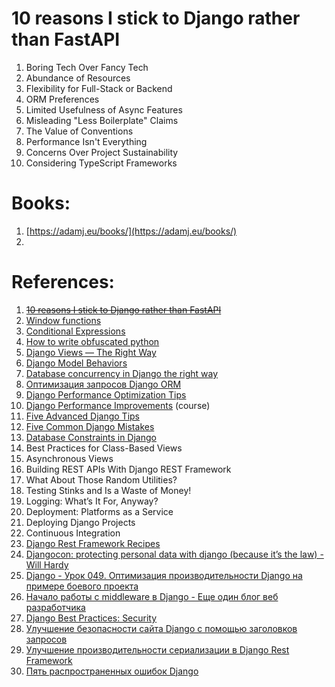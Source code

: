 
# 10 reasons I stick to Django rather than FastAPI

1. Boring Tech Over Fancy Tech
2. Abundance of Resources
3. Flexibility for Full-Stack or Backend
4. ORM Preferences
5. Limited Usefulness of Async Features
6. Misleading "Less Boilerplate" Claims
7. The Value of Conventions
8. Performance Isn't Everything
9. Concerns Over Project Sustainability
10. Considering TypeScript Frameworks
# Books:

1. [https://adamj.eu/books/](https://adamj.eu/books/)
2. 

# References:

1. ~~[10 reasons I stick to Django rather than FastAPI](https://www.david-dahan.com/blog/10-reasons-i-stick-to-django)~~
2. [Window functions](https://docs.djangoproject.com/en/3.2/ref/models/expressions/#window-functions)
3. [Conditional Expressions](https://docs.djangoproject.com/en/3.2/ref/models/conditional-expressions/)
4. [How to write obfuscated python](https://pyvideo.org/pycon-us-2011/pycon-2011--how-to-write-obfuscated-python.html)
5. [Django Views — The Right Way](https://spookylukey.github.io/django-views-the-right-way/)
6. [Django Model Behaviors](https://blog.kevinastone.com/django-model-behaviors)
7. [Database concurrency in Django the right way](https://www.vinta.com.br/blog/database-concurrency-in-django-the-right-way)
8. [Оптимизация запросов Django ORM](https://www.google.com/url?q=https://webdevblog.ru/optimizaciya-zaprosov-django-orm/&sa=D&source=calendar&usd=2&usg=AOvVaw0Pxf_bFys1-zVqTP_vg4B3)
9. [Django Performance Optimization Tips](https://www.google.com/url?q=https://testdriven.io/blog/django-performance-optimization-tips/&sa=D&source=calendar&usd=2&usg=AOvVaw3HkwdtPu5MWurSk5x4SSq1)
10. [Django Performance Improvements](https://blog.sentry.io/authors/esther-vaati/?original_referrer=https%3A%2F%2Fblog.sentry.io%2F2022%2F06%2F10%2Fdjango-performance-improvements-part-1-database-optimizations%2F) (course)
11. [Five Advanced Django Tips](https://www.google.com/url?q=https://www.laac.dev/blog/five-advanced-django-tips/&sa=D&source=calendar&usd=2&usg=AOvVaw2FRaxjlVyBz6J-9vA1AOOn)
12. [Five Common Django Mistakes](https://www.google.com/url?q=https://www.laac.dev/blog/five-common-django-mistakes/&sa=D&source=calendar&usd=2&usg=AOvVaw0bFX_OpXm5azlGJFrGL7IF)
13. [Database Constraints in Django](https://www.google.com/url?q=https://www.laac.dev/blog/database-constraints-in-django/&sa=D&source=calendar&usd=2&usg=AOvVaw1WQRwNQIkz6VqWE1Es6x5E)
14. Best Practices for Class-Based Views
15. Asynchronous Views
16. Building REST APIs With Django REST Framework
17. What About Those Random Utilities?
18. Testing Stinks and Is a Waste of Money!
19. Logging: What’s It For, Anyway?
20. Deployment: Platforms as a Service
21. Deploying Django Projects
22. Continuous Integration
23. [Django Rest Framework Recipes](https://tinystruggles.com/posts/drf_recipes/)
24. [Djangocon: protecting personal data with django (because it’s the law) - Will Hardy](https://reinout.vanrees.org/weblog/2018/05/24/06-protecting-personal-data.html)
25. [Django - Урок 049. Оптимизация производительности Django на примере боевого проекта](https://evileg.com/ru/post/564/)
26. [Начало работы с middleware в Django - Еще один блог веб разработчика](https://webdevblog.ru/nachalo-raboty-s-middleware-v-django/)
27. [Django Best Practices: Security](https://learndjango.com/tutorials/django-best-practices-security)
28. [Улучшение безопасности сайта Django с помощью заголовков запросов](https://webdevblog.ru/uluchshenie-bezopasnosti-sajta-django-s-pomoshhju-zagolovkov-zaprosov/)
29. [Улучшение производительности сериализации в Django Rest Framework](https://webdevblog.ru/uluchshenie-proizvoditelnosti-serializacii-v-django-rest-framework/)
30. [Пять распространенных ошибок Django](https://webdevblog.ru/pyat-rasprostranennyh-oshibok-django/)